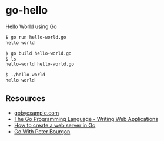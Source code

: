 # go-hello
Hello World using Go

```bash
$ go run hello-world.go
hello world

$ go build hello-world.go
$ ls
hello-world	hello-world.go

$ ./hello-world
hello world
```

## Resources
* [gobyexample.com](https://gobyexample.com)
* [The Go Programming Language - Writing Web Applications](https://golang.org/doc/articles/wiki/)
 * [How to create a web server in Go](https://hackernoon.com/how-to-create-a-web-server-in-go-a064277287c9)
* [Go With Peter Bourgon](http://howistart.org/posts/go/1/)